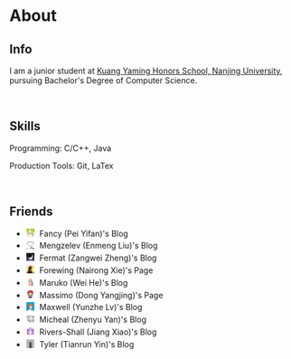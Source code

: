 # About


## Info

I am a junior student at [Kuang Yaming Honors School, Nanjing University]( https://dii.nju.edu.cn/ ),  pursuing Bachelor's Degree of Computer Science. 

<br>

## Skills

Programming:  C/C++, Java

Production Tools: Git, LaTex

<br>

## Friends 

<ul>
    <li style="margin: 1%;">
        <a href="https://fancypei.github.io/">
     	   <img src="/images/Fancy.png" style="width: 3%; margin-left: 1px; display:inline; float:left; vertical-align: middle;">
       	   <span style="margin-left: 2%; display:inline; float:left; vertical-align: middle;"> Fancy (Pei Yifan)'s Blog </span>
       </a>
    </li> 
     <li style="margin: 1%;">
        <a href="https://mengzelev.github.io/">
     	   <img src="/images/Mengzelev.png" style="width: 3%; margin-left: 1px; display:inline; float:left; vertical-align: middle;">
       	   <span style="margin-left: 2%; display:inline; float:left; vertical-align: middle;">Mengzelev (Enmeng Liu)'s Blog </span>
       </a>
    </li>
   <li style="margin: 1%;">
        <a href="https://zhengzangw.github.io/">
     	   <img src="/images/zhengzangw.png" style="width: 3%; margin-left: 1px; display:inline; float:left; vertical-align: middle;">
       	   <span style="margin-left: 2%; display:inline; float:left; vertical-align: middle;">Fermat (Zangwei Zheng)'s Blog </span>
       </a>
    </li>
    <li style="margin: 1%;">
        <a href="https://jbesu.com/">
     	   <img src="/images/Forewing.png" style="width: 3%; margin-left: 1px; display:inline; float:left; vertical-align: middle;">
       	   <span style="margin-left: 2%; display:inline; float:left; vertical-align: middle;">Forewing (Nairong Xie)'s Page </span>
       </a>
    </li>
     <li style="margin: 1%;">
        <a href="https://marukohe.github.io/">
     	   <img src="/images/maruko.png" style="width: 3%; margin-left: 1px; display:inline; float:left; vertical-align: middle;">
       	   <span style="margin-left: 2%; display:inline; float:left; vertical-align: middle;">Maruko (Wei He)'s Blog </span>
       </a>
    </li>
    <li style="margin: 1%;">
        <a href="https://maxmute.com/">
     	   <img src="/images/massimo.png" style="width: 3%; margin-left: 1px; display:inline; float:left; vertical-align: middle;">
       	   <span style="margin-left: 2%; display:inline; float:left; vertical-align: middle;">Massimo (Dong Yangjing)'s Page </span>
       </a>
    </li>
    <li style="margin: 1%;">
        <a href="https://maxwell-lyu.github.io/">
     	   <img src="/images/maxwell.png" style="width: 3%; margin-left: 1px; display:inline; float:left; vertical-align: middle;">
       	   <span style="margin-left: 2%; display:inline; float:left; vertical-align: middle;">Maxwell (Yunzhe Lv)'s Blog </span>
       </a>
    </li>
    <li style="margin: 1%;">
        <a href="https://michael1015198808.github.io/">
     	   <img src="/images/michael.png" style="width: 3%; margin-left: 1px; display:inline; float:left; vertical-align: middle;">
       	   <span style="margin-left: 2%; display:inline; float:left; vertical-align: middle;">Micheal (Zhenyu Yan)'s Blog </span>
       </a>
    </li>
    <li style="margin: 1%;">
        <a href="https://https://rivers-shall.github.io/">
     	   <img src="/images/river.png" style="width: 3%; margin-left: 1px; display:inline; float:left; vertical-align: middle;">
       	   <span style="margin-left: 2%; display:inline; float:left; vertical-align: middle;">Rivers-Shall (Jiang Xiao)'s Blog </span>
       </a>
    </li>
     <li style="margin: 1%;">
        <a href="https://tyler-ytr.github.io/">
     	   <img src="/images/yin.png" style="width: 3%; margin-left: 1px; display:inline; float:left; vertical-align: middle;">
       	   <span style="margin-left: 2%; display:inline; float:left; vertical-align: middle;">Tyler (Tianrun Yin)'s Blog </span>
       </a>
    </li>
    
</ul>




